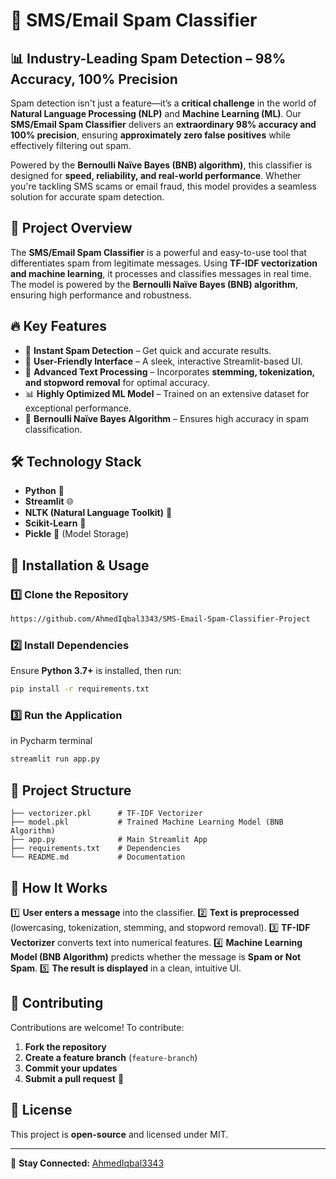 # 📩 SMS/Email Spam Classifier

## 📊 Industry-Leading Spam Detection – 98% Accuracy, 100% Precision  
Spam detection isn't just a feature—it’s a **critical challenge** in the world of **Natural Language Processing (NLP)** and **Machine Learning (ML)**. Our **SMS/Email Spam Classifier** delivers an **extraordinary 98% accuracy and 100% precision**, ensuring **approximately zero false positives** while effectively filtering out spam.  

Powered by the **Bernoulli Naïve Bayes (BNB) algorithm)**, this classifier is designed for **speed, reliability, and real-world performance**. Whether you're tackling SMS scams or email fraud, this model provides a seamless solution for accurate spam detection.  

## 🌟 Project Overview
The **SMS/Email Spam Classifier** is a powerful and easy-to-use tool that differentiates spam from legitimate messages. Using **TF-IDF vectorization and machine learning**, it processes and classifies messages in real time. The model is powered by the **Bernoulli Naïve Bayes (BNB) algorithm**, ensuring high performance and robustness.

## 🔥 Key Features
- 📝 **Instant Spam Detection** – Get quick and accurate results.
- 🎨 **User-Friendly Interface** – A sleek, interactive Streamlit-based UI.
- 📖 **Advanced Text Processing** – Incorporates **stemming, tokenization, and stopword removal** for optimal accuracy.
- 📊 **Highly Optimized ML Model** – Trained on an extensive dataset for exceptional performance.
- 🤖 **Bernoulli Naïve Bayes Algorithm** – Ensures high accuracy in spam classification.

## 🛠 Technology Stack
- **Python** 🐍
- **Streamlit** 🌐
- **NLTK (Natural Language Toolkit)** 📖
- **Scikit-Learn** 🤖
- **Pickle** 📁 (Model Storage)

## 🚀 Installation & Usage
### 1️⃣ Clone the Repository
```sh
https://github.com/AhmedIqbal3343/SMS-Email-Spam-Classifier-Project
```
### 2️⃣ Install Dependencies
Ensure **Python 3.7+** is installed, then run:
```sh
pip install -r requirements.txt
```
### 3️⃣ Run the Application 
in Pycharm terminal
```sh
streamlit run app.py
```


## 📁 Project Structure
```
├── vectorizer.pkl      # TF-IDF Vectorizer
├── model.pkl           # Trained Machine Learning Model (BNB Algorithm)
├── app.py              # Main Streamlit App
├── requirements.txt    # Dependencies
└── README.md           # Documentation
```

## 📌 How It Works
1️⃣ **User enters a message** into the classifier.
2️⃣ **Text is preprocessed** (lowercasing, tokenization, stemming, and stopword removal).
3️⃣ **TF-IDF Vectorizer** converts text into numerical features.
4️⃣ **Machine Learning Model (BNB Algorithm)** predicts whether the message is **Spam or Not Spam**.
5️⃣ **The result is displayed** in a clean, intuitive UI.

## 🤝 Contributing
Contributions are welcome! To contribute:
1. **Fork the repository**
2. **Create a feature branch** (`feature-branch`)
3. **Commit your updates**
4. **Submit a pull request** 🚀

## 📜 License
This project is **open-source** and licensed under MIT.

---

🔗 **Stay Connected:** [AhmedIqbal3343](https://github.com/AhmedIqbal3343)

